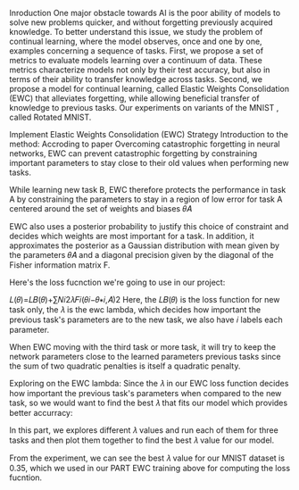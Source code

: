 Inroduction
One major obstacle towards AI is the poor ability of models to solve new problems quicker, and without forgetting previously acquired knowledge. To better understand this issue, we study the problem of continual learning, where the model observes, once and one by one, examples concerning a sequence of tasks. First, we propose a set of metrics to evaluate models learning over a continuum of data. These metrics characterize models not only by their test accuracy, but also in terms of their ability to transfer knowledge across tasks. Second, we propose a model for continual learning, called Elastic Weights Consolidation (EWC) that alleviates forgetting, while allowing beneficial transfer of knowledge to previous tasks. Our experiments on variants of the MNIST , called Rotated MNIST.

Implement Elastic Weights Consolidation (EWC) Strategy
Introduction to the method:
Accroding to paper Overcoming catastrophic forgetting in neural networks, EWC can prevent catastrophic forgetting by constraining important parameters to stay close to their old values when performing new tasks.

While learning new task B, EWC therefore protects the performance in task A by constraining the parameters to stay in a region of low error for task A centered around the set of weights and biases  𝜃𝐴 

EWC also uses a posterior probability to justify this choice of constraint and decides which weights are most important for a task. In addition, it approximates the posterior as a Gaussian distribution with mean given by the parameters  𝜃𝐴  and a diagonal precision given by the diagonal of the Fisher information matrix F.

Here's the loss fucnction we're going to use in our project:

𝐿(𝜃)=𝐿𝐵(𝜃)+∑𝑁𝑖2𝜆𝐹𝑖(𝜃𝑖−𝜃∗𝑖,𝐴)2  Here, the  𝐿𝐵(𝜃)  is the loss function for new task only, the  𝜆  is the ewc lambda, which decides how important the previous task's parameters are to the new task, we also have  𝑖  labels each parameter.

When EWC moving with the third task or more task, it will try to keep the network parameters close to the learned parameters previous tasks since the sum of two quadratic penalties is itself a quadratic penalty.

Exploring on the EWC lambda:
Since the  𝜆  in our EWC loss function decides how important the previous task's parameters when compared to the new task, so we would want to find the best  𝜆  that fits our model which provides better accurracy:

In this part, we explores different  𝜆  values and run each of them for three tasks and then plot them together to find the best  𝜆  value for our model.

From the experiment, we can see the best  𝜆  value for our MNIST dataset is 0.35, which we used in our PART EWC training above for computing the loss fucntion.
